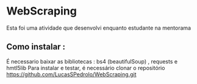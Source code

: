 # WebScraping
 Esta foi uma atividade  que desenvolvi enquanto estudante na mentorama

## Como instalar :
  É necessario baixar as bibliotecas : bs4 (beautifulSoup) , requests e hmtl5lib
  Para instalar e testar, é necessário clonar o repositório https://github.com/LucasSPedrolo/WebScraping.git

